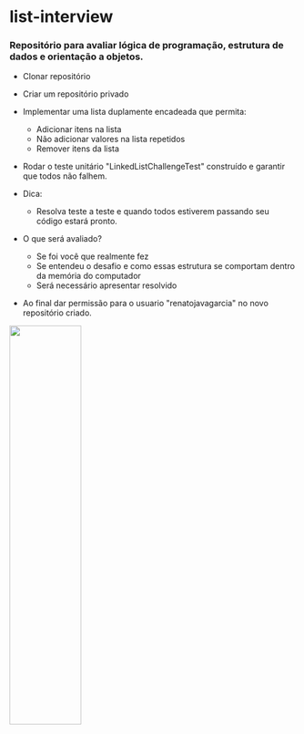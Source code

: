 # list-interview
### Repositório para avaliar lógica de programação, estrutura de dados e orientação a objetos.
- Clonar repositório
- Criar um repositório privado
- Implementar uma lista duplamente encadeada que permita:
	- Adicionar itens na lista
	- Não adicionar valores na lista repetidos
	- Remover itens da lista
  
- Rodar o teste unitário "LinkedListChallengeTest" construído e garantir que todos não falhem.
- Dica:
	- Resolva teste a teste e quando todos estiverem passando seu código estará pronto.
- O que será avaliado?
  - Se foi você que realmente fez
  - Se entendeu o desafio e como essas estrutura se comportam dentro da memória do computador
  - Será necessário apresentar resolvido
- Ao final dar permissão para o usuario "renatojavagarcia" no novo repositório criado.
<img width="50%" height="700px" src="https://github.com/1DanielMarques/linked-list-gubee/assets/100451032/0c66070a-b936-4eaa-a440-f67d3b3dfa1f"/>
